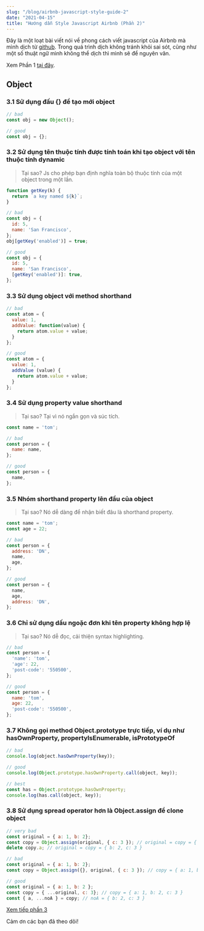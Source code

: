 ```yaml
---
slug: "/blog/airbnb-javascript-style-guide-2"
date: "2021-04-15"
title: "Hướng dẫn Style Javascript Airbnb (Phần 2)"
---
```


Đây là một loạt bài viết nói về phong cách viết javascript của Airbnb mà mình dịch từ [github](https://github.com/airbnb/javascript). Trong quá trình dịch không tránh khỏi sai sót, cũng như một số thuật ngữ mình không thể dịch thì mình sẽ để nguyên văn.

Xem Phần 1 [tại đây](/blog/airbnb-javascript-style-guide).

## Object

### 3.1 Sử dụng đấu {} để tạo mới object

```js
// bad
const obj = new Object();

// good
const obj = {};
```

### 3.2 Sử dụng tên thuộc tính được tính toán khi tạo object với tên thuộc tính dynamic

>
> Tại sao? Js cho phép bạn định nghĩa toàn bộ thuộc tính của một object trong một lần.
>

```js
function getKey(k) {
  return `a key named ${k}`;
}

// bad
const obj = {
  id: 5,
  name: 'San Francisco',
};
obj[getKey('enabled')] = true;

// good
const obj = {
  id: 5,
  name: 'San Francisco',
  [getKey('enabled')]: true,
};
```

### 3.3 Sử dụng object với method shorthand

```js
// bad
const atom = {
  value: 1,
  addValue: function(value) {
    return atom.value + value;
  }
};

// good
const atom = {
  value: 1,
  addValue (value) {
    return atom.value + value;
  }
};
```

### 3.4 Sử dụng property value shorthand

>
> Tại sao? Tại vì nó ngắn gọn và súc tích.
>

```js
const name = 'tom';

// bad
const person = {
  name: name,
};

// good
const person = {
  name,
};
```

### 3.5 Nhóm shorthand property lên đầu của object

>
> Tại sao? Nó dễ dàng để nhận biết đâu là shorthand property.
>

```js
const name = 'tom';
const age = 22;

// bad
const person = {
  address: 'DN',
  name,
  age,
};

// good
const person = {
  name,
  age,
  address: 'DN',
};
```

### 3.6 Chỉ sử dụng dấu ngoặc đơn khi tên property không hợp lệ

>
> Tại sao? Nó dễ đọc, cải thiện syntax highlighting.
>

```js
// bad
const person = {
  'name': 'tom',
  'age': 22,
  'post-code': '550500',
};

// good
const person = {
  name: 'tom',
  age: 22,
  'post-code': '550500',
};
```

### 3.7 Không gọi method Object.prototype trực tiếp, ví dụ như hasOwnProperty, propertyIsEnumerable, isPrototypeOf

```js
// bad
console.log(object.hasOwnProperty(key));

// good
console.log(Object.prototype.hasOwnProperty.call(object, key));

// best
const has = Object.prototype.hasOwnProperty;
console.log(has.call(object, key));
```

### 3.8 Sử dụng spread operator hơn là Object.assign để clone object

```js
// very bad
const original = { a: 1, b: 2};
const copy = Object.assign(original, { c: 3 }); // original = copy = { a: 1, b: 2, c: 3 }
delete copy.a; // original = copy = { b: 2, c: 3 }

// bad
const original = { a: 1, b: 2};
const copy = Object.assign({}, original, { c: 3 }); // copy = { a: 1, b: 2, c: 3 }

// good
const original = { a: 1, b: 2 };
const copy = { ...original, c: 3}; // copy = { a: 1, b: 2, c: 3 }
const { a, ...noA } = copy; // noA = { b: 2, c: 3 }
```

[Xem tiếp phần 3](/blog/airbnb-javascript-style-guide-3)

Cảm ơn các bạn đã theo dõi!

